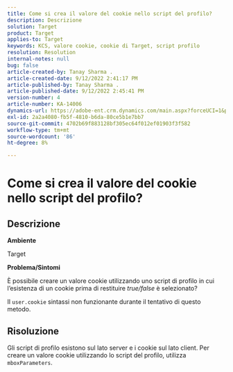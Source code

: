 ```yaml
---
title: Come si crea il valore del cookie nello script del profilo?
description: Descrizione
solution: Target
product: Target
applies-to: Target
keywords: KCS, valore cookie, cookie di Target, script profilo
resolution: Resolution
internal-notes: null
bug: false
article-created-by: Tanay Sharma .
article-created-date: 9/12/2022 2:41:17 PM
article-published-by: Tanay Sharma .
article-published-date: 9/12/2022 2:45:41 PM
version-number: 4
article-number: KA-14006
dynamics-url: https://adobe-ent.crm.dynamics.com/main.aspx?forceUCI=1&pagetype=entityrecord&etn=knowledgearticle&id=6c943bef-a832-ed11-9db1-002248086735
exl-id: 2a2a4080-fb5f-4810-b6da-80ce5b1e7bb7
source-git-commit: 4702b69f883128bf305ec64f012ef01903f3f582
workflow-type: tm+mt
source-wordcount: '86'
ht-degree: 8%

---
```


# Come si crea il valore del cookie nello script del profilo?

## Descrizione


<b>Ambiente</b>

Target



<b>Problema/Sintomi</b>

È possibile creare un valore cookie utilizzando uno script di profilo in cui l’esistenza di un cookie prima di restituire *true/false* è selezionato?

Il `user.cookie` sintassi non funzionante durante il tentativo di questo metodo.


## Risoluzione


Gli script di profilo esistono sul lato server e i cookie sul lato client. Per creare un valore cookie utilizzando lo script del profilo, utilizza `mboxParameters`.
